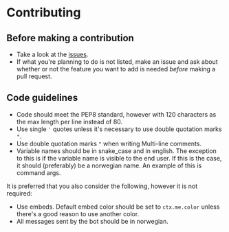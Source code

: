 # Contributing

## Before making a contribution

* Take a look at the [issues](https://github.com/osu-Norge/osu-rank-tracker/issues).
* If what you're planning to do is not listed, make an issue and ask about whether or not the feature you want to add is needed *before* making a pull request.

## Code guidelines

* Code should meet the PEP8 standard, however with 120 characters as the max length per line instead of 80.
* Use single `'` quotes unless it's necessary to use double quotation marks `"`.
* Use double quotation marks `"` when writing Multi-line comments.
* Variable names should be in snake_case and in english. The exception to this is if the variable name is visible to the end user. If this is the case, it should (preferably) be a norwegian name. An example of this is command args.

It is preferred that you also consider the following, however it is not required:

* Use embeds. Default embed color should be set to `ctx.me.color` unless there's a good reason to use another color.
* All messages sent by the bot should be in norwegian.

